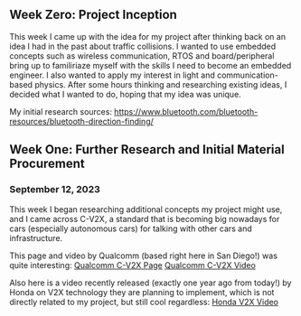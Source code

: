 ## Week Zero: Project Inception

This week I came up with the idea for my project after thinking back on an idea I had in the past about traffic collisions. I wanted to use embedded concepts such as wireless communication, RTOS and board/peripheral bring up to familiriaze myself with the skills I need to become an embedded engineer. I also wanted to apply my interest in light and communication-based physics. After some hours thinking and researching existing ideas, I decided what I wanted to do, hoping that my idea was unique.

My initial research sources:
https://www.bluetooth.com/bluetooth-resources/bluetooth-direction-finding/ 

## Week One: Further Research and Initial Material Procurement

### September 12, 2023
This week I began researching additional concepts my project might use, and I came across C-V2X, a standard that is becoming big nowadays for cars (especially autonomous cars) for talking with other cars and infrastructure. 

This page and video by Qualcomm (based right here in San Diego!) was quite interesting: 
[Qualcomm C-V2X Page](https://www.qualcomm.com/products/automotive/c-v2x)
[Qualcomm C-V2X Video](https://players.brightcove.net/1414329538001/BJv5wEFt_default/index.html?videoId=6248950719001)

Also here is a video recently released (exactly one year ago from today!) by Honda on V2X technology they are planning to implement, which is not directly related to my project, but still cool regardless:
[Honda V2X Video](https://www.youtube.com/watch?v=d17_rVID1fE)